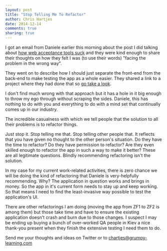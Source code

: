 ```yaml
---
layout: post
title: "Stop Telling Me To Refactor"
author: Chris Hartjes
date: 2014-12-14
comments: true
sharing: true
---
```

I got an email from Daniele earlier this morning about the post I did talking
about [how web acceptance tools suck](https://littlehart.net/atthekeyboard/2014/10/31/web-acceptance-tools-suck/) and
they were kind enough to share their thoughts on how they felt I was (to use
their words) "facing the problem in the wrong way".

They went on to describe how I should just separate the front-end from the
back-end to make testing the app as a whole easier. They shared a link
to a project where they had done that so [go take a look](https://github.com/fourlastor/playlist).

I don't find much wrong with that approach but it has a hole in it big enough
to throw my ego through without scraping the sides. Daniele, this has nothing
to do with you and everything to do with a mind set that continually comes up
in our industry.

The incredible casualness with which we tell people that the solution to all
their problems is to refactor things.

Just stop it. Stop telling me that. Stop telling other people that. It reflects
that you have given no thought to the other person's situation. Do they have
the time to refactor? Do they have permission to refactor? Are they even skilled
enough to refactor the app in such a way to make it better? These are all legitimate
questions. Blindly recommending refactoring isn't the solution.

In my case for my current work-related activities, there is zero chance we will be
doing the kind of refactoring that Daniele is very-helpfully recommending. Why?
The application in question works and brings in money. So the app in it's current
form needs to stay up and keep working. So that means I need to find the least-invasive
way possible to test the application's UI.

There are other refactorings I am doing (moving the app from ZF1 to ZF2 is among
them) but those take time and have to ensure the existing application doesn't
crash and burn due to those changes. I suspect I may be ending up buying a bunch
of over-worked QA people in Kiev a nice thank-you present when they finish the
extensive testing I need them to do.

Send me your thoughts and ideas on Twitter or to chartjes@grumpy-learning.com
